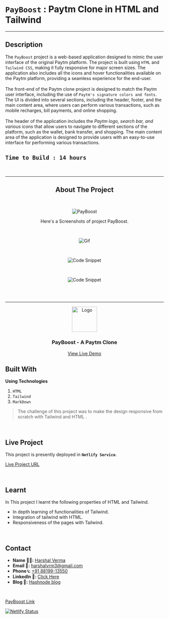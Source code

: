 # `PayBoost` : Paytm Clone in HTML and Tailwind

---

## Description
The `PayBoost` project is a web-based application designed to mimic the user interface of the original Paytm platform. The project is built using `HTML` and `Tailwind CSS`, making it fully responsive for major screen sizes. The application also includes all the icons and hover functionalities available on the Paytm platform, providing a seamless experience for the end-user.
<br> <br> 
The front-end of the Paytm clone project is designed to match the Paytm user interface, including the use of `Paytm's signature colors and fonts`. The UI is divided into several sections, including the header, footer, and the main content area, where users can perform various transactions, such as mobile recharges, bill payments, and online shopping.
<br> <br> 
The header of the application includes the *Paytm logo, search bar, and various icons* that allow users to navigate to different sections of the platform, such as the wallet, bank transfer, and shopping. The main content area of the application is designed to provide users with an easy-to-use interface for performing various transactions. 
<br>

## `Time to Build : 14 hours`
<br>

---

<div style="text-align: center;">

## About The Project
<br>

![PayBoost](https://user-images.githubusercontent.com/30925783/233857407-839ad126-580f-4c70-8311-56a82728c8a5.png)


Here's a Screenshots of project PayBoost.
<div style="text-align: center;">

<br>

![Gif](./Screenshots/Gif.gif)


<br>

![Code Snippet](https://user-images.githubusercontent.com/30925783/233857460-dc778e4e-d065-41da-8a14-ec483c26d4ac.png)

<br>

![Code Snippet](https://user-images.githubusercontent.com/30925783/233857478-a4240f77-cdb4-48a4-aa2d-4e68d9dde5a3.png)

<br>


</div>
<!-- PROJECT LOGO -->
<br/>
<hr>
<div align="center">
  <a href="https://github.com/harshalvrm">
    <img src="https://learncodeonline.in/mascot.png" alt="Logo" width="80">
  </a>

<h3 align="center">PayBoost - A Paytm Clone</h3>
  <p align="center">   
    <a href="https://payboost.netlify.app/">View Live Demo</a>
  </p>
</div>

</div>

## Built With

**Using Technologies**

1. `HTML`
2. `Tailwind`
3. `MarkDown`

> The challenge of this project was to make the design responsive from scratch with Tailwind and HTML .

<br>

## Live Project

This project is presently deployed in **`Netlify Service`**.


[Live Project URL](https://payboost.netlify.app/)
<br>

<!-- LEARNT -->
<br>

## Learnt
In This project I learnt the following properties of HTML and Tailwind.
- In depth learning of functionalities of Tailwind.
- Integration of tailwind with HTML.
- Responsiveness of the pages with Tailwind. 

<br>
<!-- CONTACT -->

## Contact

- **Name 👨‍💻:** [Harshal Verma](https://github.com/harshalvrm)
- **Email 📧:** [harshalvrm3@gmail.com](mailto:harshalvrm3@gmail.com)
- **Phone 📞:**  [+91 88199-13550](tel:88199-13550) 
- **Linkedln 📝:** [Click Here](https://www.linkedin.com/in/harshalvrm3/)
- **Blog 📝:** [Hashnode blog](https://xadai.hashnode.dev/)

<br>

[PayBoost Link](PayBoosthttps://payboost.netlify.app) 

[![Netlify Status](https://api.netlify.com/api/v1/badges/54b9647f-3167-4f27-b1b7-de6f432fe7bc/deploy-status)](https://app.netlify.com/sites/payboost/deploys)
